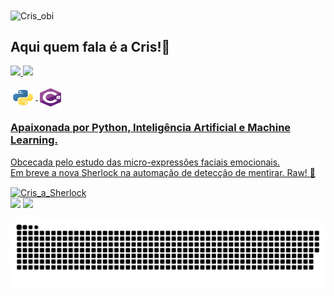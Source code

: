 <div>
 <img align="center" alt="Cris_obi" height="87" width="200" src="https://i.giphy.com/media/Nx0rz3jtxtEre/giphy.webp">
</div>
 
 ## Aqui quem fala é a Cris!💟
 <div>
  <a href="https://github.com/cristiana-e">
  <img height="180em" src="https://github-readme-stats.vercel.app/api?username=cristiana-e&show_icons=true&theme=dracula&include_all_commits=true&count_private=true"/>
  <img height="180em" src="https://github-readme-stats.vercel.app/api/top-langs/?username=cristiana-e&layout=compact&langs_count=7&theme=dracula"/>
 </div>
 
 <div style="display: inline_block"><br>
  
  <img align="center" alt="Cris_ama_Python" height="30" width="40" src="https://raw.githubusercontent.com/devicons/devicon/master/icons/python/python-original.svg">
  <img align="center" alt="Cris_Csharp" height="30" width="40" src="https://raw.githubusercontent.com/devicons/devicon/master/icons/csharp/csharp-original.svg">
  
</div>
  
 ### Apaixonada por Python, Inteligência Artificial e Machine Learning.
 Obcecada pelo estudo das micro-expressões faciais emocionais.<br> 
 Em breve a nova Sherlock na automação de detecção de mentirar. Raw! 🔎
 
 <div>
 <img align="center" alt="Cris_a_Sherlock" src="https://media.tenor.com/images/0723ffad09e514bd4610bf3802d3c3a1/tenor.gif">
</div>
 
<div> 
    <a href = "mailto:rodriguesc.cristiana@gmail.com"><img src="https://img.shields.io/badge/-Gmail-%23333?style=for-the-badge&logo=gmail&logoColor=white" target="_blank"></a>
  <a href="https://www.linkedin.com/in/cristianaerodrigues/-45875016a" target="_blank"><img src="https://img.shields.io/badge/-LinkedIn-%230077B5?style=for-the-badge&logo=linkedin&logoColor=white" target="_blank"></a> 
 
  ![Snake animation](https://github.com/cristiana-e/cristiana-e/blob/output/github-contribution-grid-snake.svg)
 
</div>
